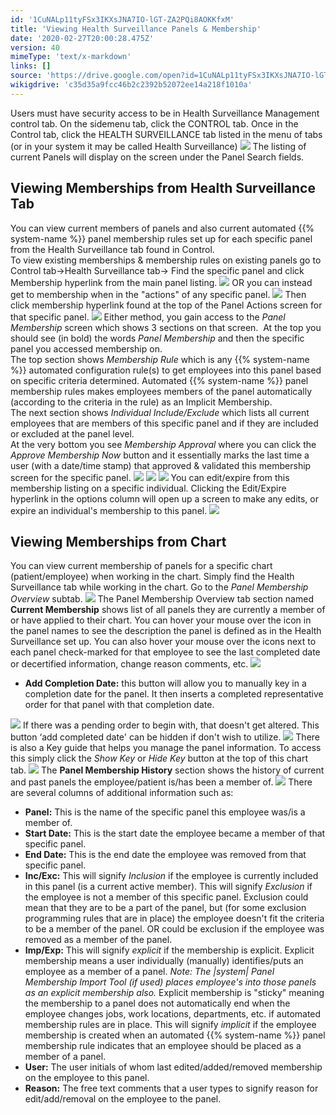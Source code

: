 ```yaml
---
id: '1CuNALp11tyFSx3IKXsJNA7IO-lGT-ZA2PQi8AOKKfxM'
title: 'Viewing Health Surveillance Panels & Membership'
date: '2020-02-27T20:00:28.475Z'
version: 40
mimeType: 'text/x-markdown'
links: []
source: 'https://drive.google.com/open?id=1CuNALp11tyFSx3IKXsJNA7IO-lGT-ZA2PQi8AOKKfxM'
wikigdrive: 'c35d35a9fcc46b2c2392b52072ee14a218f1010a'
---
```

Users must have security access to be in Health Surveillance Management control tab. On the sidemenu tab, click the CONTROL tab. Once in the Control tab, click the HEALTH SURVEILLANCE tab listed in the menu of tabs (or in your system it may be called Health Surveillance)
![](../viewing-health-surveillance-panels-and-membership.assets/8559017c3985006ba5394aa58ece891b.png)
The listing of current Panels will display on the screen under the Panel Search fields.

## Viewing Memberships from Health Surveillance Tab

You can view current members of panels and also current automated {{% system-name %}} panel membership rules set up for each specific panel from the Health Surveillance tab found in Control.  
To view existing memberships & membership rules on existing panels go to Control tab→Health Surveillance tab→ Find the specific panel and click Membership hyperlink from the main panel listing.
![](../viewing-health-surveillance-panels-and-membership.assets/152a405ed9a290c61e3e0c92d6b0a89b.png)
OR you can instead get to membership when in the "actions" of any specific panel.
![](../viewing-health-surveillance-panels-and-membership.assets/77a42aa6472c44394ac6ccf2b6b16060.png)
Then click membership hyperlink found at the top of the Panel Actions screen for that specific panel.
![](../viewing-health-surveillance-panels-and-membership.assets/c83548f64fa11f29ef66d91e6a07c099.png)
Either method, you gain access to the *Panel Membership* screen which shows 3 sections on that screen.  At the top you should see (in bold) the words *Panel Membership* and then the specific panel you accessed membership on.  
The top section shows *Membership Rule* which is any {{% system-name %}} automated configuration rule(s) to get employees into this panel based on specific criteria determined. Automated {{% system-name %}} panel membership rules makes employees members of the panel automatically (according to the criteria in the rule) as an Implicit Membership.  
The next section shows *Individual Include/Exclude* which lists all current employees that are members of this specific panel and if they are included or excluded at the panel level.  
At the very bottom you see *Membership Approval* where you can click the *Approve Membership Now* button and it essentially marks the last time a user (with a date/time stamp) that approved & validated this membership screen for the specific panel.
![](../viewing-health-surveillance-panels-and-membership.assets/cd68d728f51233aa305b4aaf45636bd0.png)
![](../viewing-health-surveillance-panels-and-membership.assets/1b37f7cfecb3446d1393db006c5dfc0b.png)
![](../viewing-health-surveillance-panels-and-membership.assets/36e7c80710bf2e27c7c2e3f47c5870bd.png)
You can edit/expire from this membership listing on a specific individual. Clicking the Edit/Expire hyperlink in the options column will open up a screen to make any edits, or expire an individual's membership to this panel.
![](../viewing-health-surveillance-panels-and-membership.assets/8114fb1d16052112a34c523b4bc44c73.png)

## Viewing Memberships from Chart

You can view current membership of panels for a specific chart (patient/employee) when working in the chart. Simply find the Health Surveillance tab while working in the chart. Go to the *Panel Membership Overview* subtab.
![](../viewing-health-surveillance-panels-and-membership.assets/85bd227308c74cc13f998a12e7616ade.png)
The Panel Membership Overview tab section named **Current Membership** shows list of all panels they are currently a member of or have applied to their chart. You can hover your mouse over the icon in the panel names to see the description the panel is defined as in the Health Surveillance set up. You can also hover your mouse over the icons next to each panel check-marked for that employee to see the last completed date or decertified information, change reason comments, etc.
![](../viewing-health-surveillance-panels-and-membership.assets/9810266721eae55384813a5e942e1fc8.png)

* <strong>Add Completion Date:</strong> this button will allow you to manually key in a completion date for the panel. It then inserts a completed representative order for that panel with that completion date.

![](../viewing-health-surveillance-panels-and-membership.assets/56ca0bd126e92b0826af0ab7943280db.png)
If there was a pending order to begin with, that doesn't get altered. This button ‘add completed date' can be hidden if don't wish to utilize.
![](../viewing-health-surveillance-panels-and-membership.assets/2f8bdcad5e282b0f1dc4cd28ccbefb95.png)
There is also a Key guide that helps you manage the panel information. To access this simply click the *Show Key* or *Hide Key* button at the top of this chart tab.
![](../viewing-health-surveillance-panels-and-membership.assets/1661f5f792421cd9e4e916e6fd097d47.png)
The **Panel Membership History** section shows the history of current and past panels the employee/patient is/has been a member of.
![](../viewing-health-surveillance-panels-and-membership.assets/12a92bdfb08337233e38a7276fd79e39.png)
There are several columns of additional information such as:

* <strong>Panel:</strong> This is the name of the specific panel this employee was/is a member of.
* <strong>Start Date:</strong> This is the start date the employee became a member of that specific panel.
* <strong>End Date:</strong> This is the end date the employee was removed from that specific panel.
* <strong>Inc/Exc:</strong> This will signify <em>Inclusion</em> if the employee is currently included in this panel (is a current active member). This will signify <em>Exclusion</em> if the employee is not a member of this specific panel. Exclusion could mean that they are to be a part of the panel, but (for some exclusion programming rules that are in place) the employee doesn't fit the criteria to be a member of the panel. OR could be exclusion if the employee was removed as a member of the panel.
* <strong>Imp/Exp:</strong> This will signify <em>explicit</em> if the membership is explicit. Explicit membership means a user individually (manually) identifies/puts an employee as a member of a panel. <em>Note: The |system| Panel Membership Import Tool (if used) places employee's into those panels as an explicit membership also.</em> Explicit membership is "sticky" meaning the membership to a panel does not automatically end when the employee changes jobs, work locations, departments, etc. if automated membership rules are in place. This will signify <em>implicit</em> if the employee membership is created when an automated {{% system-name %}} panel membership rule indicates that an employee should be placed as a member of a panel.
* <strong>User:</strong> The user initials of whom last edited/added/removed membership on the employee to this panel.
* <strong>Reason:</strong> The free text comments that a user types to signify reason for edit/add/removal on the employee to the panel.
